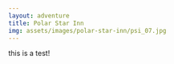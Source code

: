 ```yaml
---
layout: adventure
title: Polar Star Inn
img: assets/images/polar-star-inn/psi_07.jpg
---
```


this is a test!
